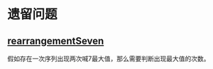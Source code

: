# 遗留问题
## [rearrangementSeven](https://github.com/Bllose/PracticeJava/blob/main/java/rearrangement/rearrangementSeven.java)
假如存在一次序列出现两次喊7最大值，那么需要判断出现最大值的次数。
